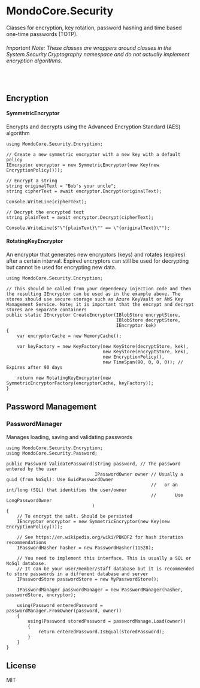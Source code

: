 # MondoCore.Security
  Classes for encryption, key rotation, password hashing and time based one-time passwords (TOTP). 
  ###### Important Note: These classes are wrappers around classes in the System.Security.Cryptography namespace and do not actually implement encryption algorithms.
&nbsp;
## Encryption

#### SymmetricEncryptor
Encrypts and decrypts using the Advanced Encryption Standard (AES) algorithm
```
using MondoCore.Security.Encryption;

// Create a new symmetric encryptor with a new key with a default policy
IEncryptor encryptor = new SymmetricEncryptor(new Key(new EncryptionPolicy()));

// Encrypt a string
string originalText = "Bob's your uncle";
string cipherText = await encryptor.Encrypt(originalText);

Console.WriteLine(cipherText);

// Decrypt the encrypted text
string plainText = await encryptor.Decrypt(cipherText);

Console.WriteLine($"\"{plainText}\"" == \"{originalText}\"");
```

#### RotatingKeyEncryptor
An encryptor that generates new encryptors (keys) and rotates (expires) after a certain interval. Expired encryptors can still be used for decrypting but cannot be used for encrypting new data.

```
using MondoCore.Security.Encryption;

// This should be called from your dependency injection code and then the resulting IEncryptor can be used as in the example above. The stores should use secure storage such as Azure KeyVault or AWS Key Management Service. Note; it is important that the encrypt and decrypt stores are separate containers
public static IEncryptor CreateEncryptor(IBlobStore encryptStore, 
                                         IBlobStore decryptStore, 
                                         IEncryptor kek)
{
    var encryptorCache = new MemoryCache();
    
    var keyFactory = new KeyFactory(new KeyStore(decryptStore, kek),
                                    new KeyStore(encryptStore, kek),
                                    new EncryptionPolicy(), 
                                    new TimeSpan(90, 0, 0, 0)); // Expires after 90 days

    return new RotatingKeyEncryptor(new SymmetricEncryptorFactory(encryptorCache, keyFactory));
}
```

## Password Management

### PasswordManager
Manages loading, saving and validating passwords
```
using MondoCore.Security.Encryption;
using MondoCore.Security.Password;

public Password ValidatePassword(string password, // The password entered by the user
                                 IPasswordOwner owner // Usually a guid (from NoSql): Use GuidPasswordOwner
                                                      //   or an int/long (SQL) that identifies the user/owner
                                                      //       Use LongPasswordOwner
                                )
{
    // To encrypt the salt. Should be persisted
    IEncryptor encryptor = new SymmetricEncryptor(new Key(new EncryptionPolicy())); 
    
    // See https://en.wikipedia.org/wiki/PBKDF2 for hash iteration recommendations
    IPasswordHasher hasher = new PasswordHasher(11528); 
 
    // You need to implement this interface. This is usually a SQL or NoSql database. 
    // It can be your user/member/staff database but it is recommended to store passwords in a different database and server
    IPasswordStore passwordStore = new MyPasswordStore();
 
    IPasswordManager passwordManager = new PasswordManager(hasher, passwordStore, encryptor);
 
    using(Password enteredPassword = passwordManager.FromOwner(password, owner))
    {
        using(Password storedPassword = passwordManage.Load(owner))
        {
            return enteredPassword.IsEqual(storedPassword);
        }
    }
}
```
License
----

MIT
